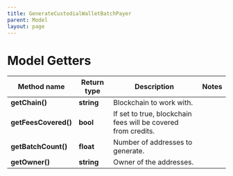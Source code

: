 ```yaml
---
title: GenerateCustodialWalletBatchPayer
parent: Model
layout: page
---
```


# Model Getters

Method name | Return type | Description | Notes
------------ | ------------- | ------------- | -------------
**getChain()** | **string** | Blockchain to work with. |
**getFeesCovered()** | **bool** | If set to true, blockchain fees will be covered from credits. |
**getBatchCount()** | **float** | Number of addresses to generate. |
**getOwner()** | **string** | Owner of the addresses. |

